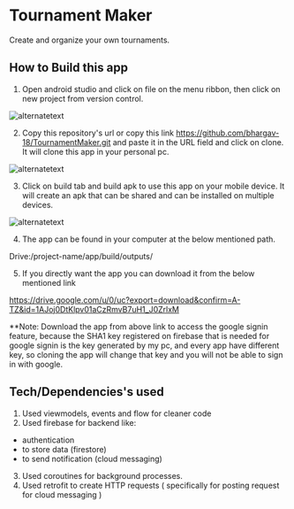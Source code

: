 
# Tournament Maker

Create and organize your own tournaments.

## How to Build this app

1. Open android studio and click on file on the menu ribbon, then click on new project from version control.

![alternatetext](https://firebasestorage.googleapis.com/v0/b/tournament-maker-478a7.appspot.com/o/Screenshot%202021-11-26%20204100.jpg?alt=media&token=658679ab-60f5-4374-8e51-951402968c87)

2. Copy this repository's url or copy this link https://github.com/bhargav-18/TournamentMaker.git and paste it in the URL field and click on clone.
It will clone this app in your personal pc.

![alternatetext](https://firebasestorage.googleapis.com/v0/b/tournament-maker-478a7.appspot.com/o/Screenshot%202021-11-26%20203730.jpg?alt=media&token=41f091b5-207f-4437-9bed-23e5c1782e26)

3. Click on build tab and build apk to use this app on your mobile device. It will create an apk that can be shared and can be installed on multiple devices.

![alternatetext](https://firebasestorage.googleapis.com/v0/b/tournament-maker-478a7.appspot.com/o/Screenshot%202021-11-26%20204540.jpg?alt=media&token=2e88a6ec-48a6-4c7c-9863-78762b6b2439)

4. The app can be found in your computer at the below mentioned path.

Drive:/project-name/app/build/outputs/

5. If you directly want the app you can download it from the below mentioned link

https://drive.google.com/u/0/uc?export=download&confirm=A-TZ&id=1AJoj0DtKlpv01aCzRmvB7uH1_J0ZrlxM

**Note: Download the app from above link to access the google signin feature, because the SHA1 key registered on firebase that is needed for google signin is the key generated by my pc, and every app have different key, so cloning the app will change that key and you will not be able to sign in with google.
## Tech/Dependencies's used

1.  Used viewmodels, events  and flow for cleaner code
2.  Used firebase for backend like: 
- authentication
- to store data (firestore) 
- to send notification (cloud messaging)
3. Used coroutines for background processes.
4. Used retrofit to create HTTP requests ( specifically for posting request for cloud messaging )

